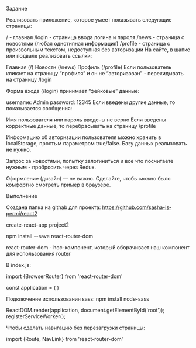 Задание

Реализовать приложение, которое умеет показывать следующие страницы:

/ - главная
/login - страница ввода логина и пароля
/news - страница с новостями (любая однотипная информация)
/profile - страница с произвольным текстом, недоступная без авторизации
На сайте, в шапке или подвале реализовать ссылки:

Главная (/)
Новости (/news)
Профиль (/profile)
Если пользователь кликает на страницу “профиля” и он не “авторизован” - перекидывать на страницу /login

Форма входа (/login) принимает “фейковые” данные:

username: Admin
password: 12345 
Если введены другие данные, то показывается сообщения:

Имя пользователя или пароль введены не верно 
Если введены корректные данные, то перебрасывать на страницу /profile

Информацию об авторизации пользователя можно хранить в localStorage, простым параметром true/false. Базу данных реализовать не нужно.

Запрос за новостями, попытку залогиниться и все что посчитаете нужным - пробросить через Redux.

Оформление (дизайн) — не важно. Сделайте, чтобы можно было комфортно смотреть пример в браузере.





Выполнение


Создана папка на githab для проекта:
https://github.com/sasha-is-permi/react2


create-react-app project2 

npm install --save react-router-dom

 react-router-dom - hoc-компонент, который оборачивает наш компонент для использования router 
 <BrowserRouter>

 В index.js:


 import {BrowserRouter} from 'react-router-dom'



const application = (
  <BrowserRouter>
    <App />
  </BrowserRouter>
)

  Подключение использования sass:
  npm install node-sass


ReactDOM.render(application, document.getElementById('root'));
registerServiceWorker();


Чтобы сделать навигацию без перезагрузки страницы: 

import {Route, NavLink} from 'react-router-dom'